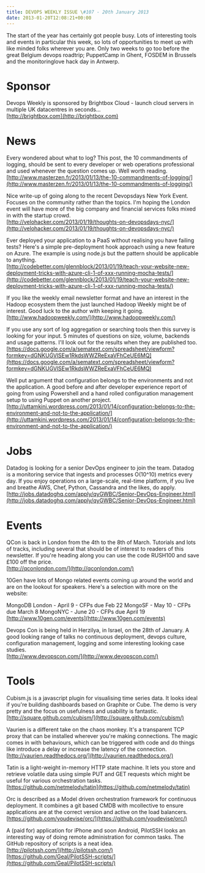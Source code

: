 ```yaml
---
title: DEVOPS WEEKLY ISSUE \#107 - 20th January 2013 
date: 2013-01-20T12:08:21+00:00
---
```


The start of the year has certainly got people busy. Lots of interesting tools and events in particular this week, so lots of opportunities to meet up with like minded folks wherever you are. Only two weeks to go too before the great Belgium devops roadtrip; PuppetCamp in Ghent, FOSDEM in Brussels and the monitoringlove hack day in Antwerp.


Sponsor
======

Devops Weekly is sponsored by Brightbox Cloud - launch cloud servers in multiple UK datacentres in seconds...
<br>[http://brightbox.com](http://brightbox.com)


News
====

Every wondered about what to log? This post, the 10 commandments of logging, should be sent to every developer or web operations professional and used whenever the question comes up. Well worth reading.
<br>[http://www.masterzen.fr/2013/01/13/the-10-commandments-of-logging/](http://www.masterzen.fr/2013/01/13/the-10-commandments-of-logging/)


Nice write-up of going along to the recent Devopsdays New York Event. Focuses on the community rather than the topics. I'm hoping the London event will have more of the big company and financial services folks mixed in with the startup crowd.
<br>[http://velohacker.com/2013/01/19/thoughts-on-devopsdays-nyc/](http://velohacker.com/2013/01/19/thoughts-on-devopsdays-nyc/)


Ever deployed your application to a PaaS without realising you have failing tests? Here's a simple pre-deployment hook approach using a new feature on Azure. The example is using node.js but the pattern should be applicable to anything.
<br>[http://codebetter.com/glennblock/2013/01/19/teach-your-website-new-deployment-tricks-with-azure-cli-1-of-xxx-running-mocha-tests/](http://codebetter.com/glennblock/2013/01/19/teach-your-website-new-deployment-tricks-with-azure-cli-1-of-xxx-running-mocha-tests/)


If you like the weekly email newsletter format and have an interest in the Hadoop ecosystem them the just launched Hadoop Weekly might be of interest. Good luck to the author with keeping it going.
<br>[http://www.hadoopweekly.com/](http://www.hadoopweekly.com/)


If you use any sort of log aggregation or searching tools then this survey is looking for your input. 5 minutes of questions on size, volume, backends and usage patterns. I'll look out for the results when they are published too.
<br>[https://docs.google.com/a/sematext.com/spreadsheet/viewform?formkey=dGNKUGVlSEw1RkdsWWZReExaVFhCeUE6MQ](https://docs.google.com/a/sematext.com/spreadsheet/viewform?formkey=dGNKUGVlSEw1RkdsWWZReExaVFhCeUE6MQ)


Well put argument that configuration belongs to the environments and not the application. A good before and after developer experience report of going from using Powershell and a hand rolled configuration management setup to using Puppet on another project.
<br>[http://uttamkini.wordpress.com/2013/01/14/configuration-belongs-to-the-environment-and-not-to-the-application/](http://uttamkini.wordpress.com/2013/01/14/configuration-belongs-to-the-environment-and-not-to-the-application/)


Jobs
====

Datadog is looking for a senior DevOps engineer to join the team. Datadog is a monitoring service that ingests and processes O(10^10) metrics every day. If you enjoy operations on a large-scale, real-time platform, if you live and breathe AWS, Chef, Python, Cassandra and the likes, do apply.
<br>[http://jobs.datadoghq.com/apply/qyGWBC/Senior-DevOps-Engineer.html](http://jobs.datadoghq.com/apply/qyGWBC/Senior-DevOps-Engineer.html)


Events
=====

QCon is back in London from the 4th to the 8th of March. Tutorials and lots of tracks, including several that should be of interest to readers of this newsletter. If you're heading along you can use the code RUSH100 and save £100 off the price.
<br>[http://qconlondon.com/](http://qconlondon.com/)


10Gen have lots of Mongo related events coming up around the world and are on the lookout for speakers. Here's a selection with more on the website:

MongoDB London - April 9 - CFPs due Feb 22
MongoSF - May 10 - CFPs due March 8
MongoNYC - June 20 - CFPs due April 19
<br>[http://www.10gen.com/events](http://www.10gen.com/events)


Devops Con is being held in Herzilya, in Israel, on the 28th of January. A good looking range of talks no continuous deployment, devops culture, configuration management, logging and some interesting looking case studies.
<br>[http://www.devopscon.com/](http://www.devopscon.com/)


Tools
====

Cubism.js is a javascript plugin for visualising time series data. It looks ideal if you're building dashboards based on Graphite or Cube. The demo is very pretty and the focus on usefulness and usability is fantastic.
<br>[http://square.github.com/cubism/](http://square.github.com/cubism/)


Vaurien is a different take on the chaos monkey. It's a transparent TCP proxy that can be installed wherever you're making connections. The magic comes in with behaviours, which can be triggered with code and do things like introduce a delay or increase the latency of the connection.
<br>[http://vaurien.readthedocs.org/](http://vaurien.readthedocs.org/)


Tatin is a light-weight in-memory HTTP state machine. It lets you store and retrieve volatile data using simple PUT and GET requests which might be useful for various orchestration tasks.
<br>[https://github.com/netmelody/tatin](https://github.com/netmelody/tatin)


Orc is described as a Model driven orchestration framework for continuous deployment. It combines a git based CMDB with mcollective to ensure applications are at the correct version and active on the load balancers.
<br>[https://github.com/youdevise/orc/](https://github.com/youdevise/orc/)


A (paid for) application for iPhone and soon Android, PilotSSH looks an interesting way of doing remote administration for common tasks. The GitHub repository of scripts is a neat idea.
<br>[http://pilotssh.com/](http://pilotssh.com/)
<br>[https://github.com/Geal/PilotSSH-scripts/](https://github.com/Geal/PilotSSH-scripts/)



